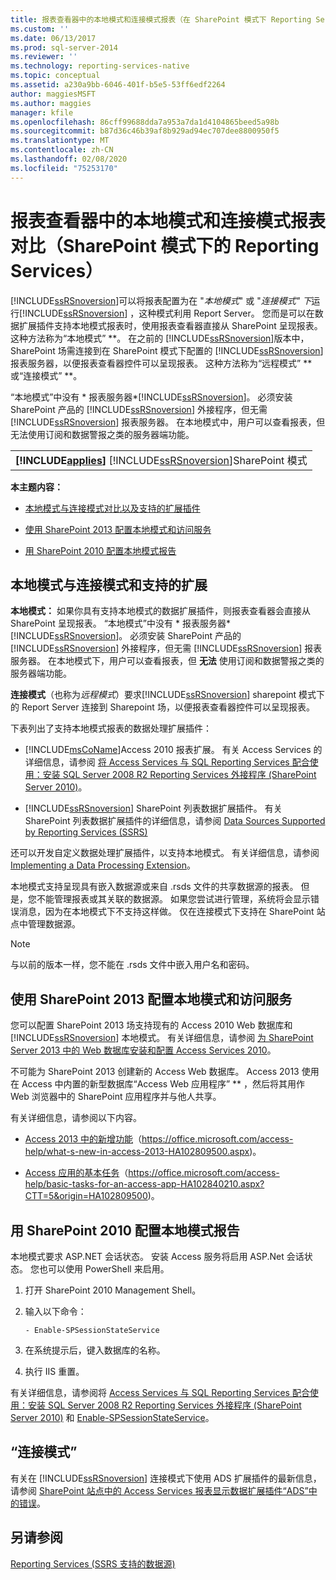 ```yaml
---
title: 报表查看器中的本地模式和连接模式报表（在 SharePoint 模式下 Reporting Services） |Microsoft Docs
ms.custom: ''
ms.date: 06/13/2017
ms.prod: sql-server-2014
ms.reviewer: ''
ms.technology: reporting-services-native
ms.topic: conceptual
ms.assetid: a230a9bb-6046-401f-b5e5-53ff6edf2264
author: maggiesMSFT
ms.author: maggies
manager: kfile
ms.openlocfilehash: 86cff99688dda7a953a7da1d4104865beed5a98b
ms.sourcegitcommit: b87d36c46b39af8b929ad94ec707dee8800950f5
ms.translationtype: MT
ms.contentlocale: zh-CN
ms.lasthandoff: 02/08/2020
ms.locfileid: "75253170"
---
```

# <a name="local-mode-vs-connected-mode-reports-in-the-report-viewer-reporting-services-in-sharepoint-mode"></a>报表查看器中的本地模式和连接模式报表对比（SharePoint 模式下的 Reporting Services）
  [!INCLUDE[ssRSnoversion](../includes/ssrsnoversion-md.md)]可以将报表配置为在 "*本地模式*" 或 "*连接模式" 下*运行[!INCLUDE[ssRSnoversion](../includes/ssrsnoversion-md.md)] ，这种模式利用 Report Server。 您而是可以在数据扩展插件支持本地模式报表时，使用报表查看器直接从 SharePoint 呈现报表。 这种方法称为“本地模式” **。 在之前的 [!INCLUDE[ssRSnoversion](../includes/ssrsnoversion-md.md)]版本中，SharePoint 场需连接到在 SharePoint 模式下配置的 [!INCLUDE[ssRSnoversion](../includes/ssrsnoversion-md.md)] 报表服务器，以便报表查看器控件可以呈现报表。 这种方法称为“远程模式” ** 或“连接模式” **。  
  
 “本地模式”中没有 * 报表服务器*[!INCLUDE[ssRSnoversion](../includes/ssrsnoversion-md.md)]。 必须安装 SharePoint 产品的 [!INCLUDE[ssRSnoversion](../includes/ssrsnoversion-md.md)] 外接程序，但无需 [!INCLUDE[ssRSnoversion](../includes/ssrsnoversion-md.md)] 报表服务器。 在本地模式中，用户可以查看报表，但无法使用订阅和数据警报之类的服务器端功能。  
  
||  
|-|  
|**[!INCLUDE[applies](../includes/applies-md.md)]**  [!INCLUDE[ssRSnoversion](../includes/ssrsnoversion-md.md)]SharePoint 模式|  
  
 **本主题内容：**  
  
-   [本地模式与连接模式对比以及支持的扩展插件](#bkmk_local_vs_connected)  
  
-   [使用 SharePoint 2013 配置本地模式和访问服务](#bkmk_local_mode_sharepoint2013)  
  
-   [用 SharePoint 2010 配置本地模式报告](#bkmk_local_mode_sharepoint2010)  
  
##  <a name="bkmk_local_vs_connected"></a>本地模式与连接模式和支持的扩展  
 **本地模式：** 如果你具有支持本地模式的数据扩展插件，则报表查看器会直接从 SharePoint 呈现报表。 “本地模式”中没有 * 报表服务器*[!INCLUDE[ssRSnoversion](../includes/ssrsnoversion-md.md)]。 必须安装 SharePoint 产品的 [!INCLUDE[ssRSnoversion](../includes/ssrsnoversion-md.md)] 外接程序，但无需 [!INCLUDE[ssRSnoversion](../includes/ssrsnoversion-md.md)] 报表服务器。 在本地模式下，用户可以查看报表，但 **无法** 使用订阅和数据警报之类的服务器端功能。  
  
 **连接模式**（也称为*远程模式*）要求[!INCLUDE[ssRSnoversion](../includes/ssrsnoversion-md.md)] sharepoint 模式下的 Report Server 连接到 Sharepoint 场，以便报表查看器控件可以呈现报表。  
  
 下表列出了支持本地模式报表的数据处理扩展插件：  
  
-   [!INCLUDE[msCoName](../includes/msconame-md.md)]Access 2010 报表扩展。 有关 Access Services 的详细信息，请参阅 [将 Access Services 与 SQL Reporting Services 配合使用：安装 SQL Server 2008 R2 Reporting Services 外接程序 (SharePoint Server 2010)](https://go.microsoft.com/fwlink/?LinkId=192686)。  
  
-   
  [!INCLUDE[ssRSnoversion](../includes/ssrsnoversion-md.md)] SharePoint 列表数据扩展插件。 有关 SharePoint 列表数据扩展插件的详细信息，请参阅 [Data Sources Supported by Reporting Services &#40;SSRS&#41;](create-deploy-and-manage-mobile-and-paginated-reports.md)  
  
 还可以开发自定义数据处理扩展插件，以支持本地模式。 有关详细信息，请参阅 [Implementing a Data Processing Extension](extensions/data-processing/implementing-a-data-processing-extension.md)。  
  
 本地模式支持呈现具有嵌入数据源或来自 .rsds 文件的共享数据源的报表。 但是，您不能管理报表或其关联的数据源。 如果您尝试进行管理，系统将会显示错误消息，因为在本地模式下不支持这样做。 仅在连接模式下支持在 SharePoint 站点中管理数据源。  
  
> [!NOTE]  
>  与以前的版本一样，您不能在 .rsds 文件中嵌入用户名和密码。  
  
##  <a name="bkmk_local_mode_sharepoint2013"></a>使用 SharePoint 2013 配置本地模式和访问服务  
 您可以配置 SharePoint 2013 场支持现有的 Access 2010 Web 数据库和 [!INCLUDE[ssRSnoversion](../includes/ssrsnoversion-md.md)] 本地模式。 有关详细信息，请参阅 [为 SharePoint Server 2013 中的 Web 数据库安装和配置 Access Services 2010](https://technet.microsoft.com/library/ee748653\(office.15\).aspx)。  
  
 不可能为 SharePoint 2013 创建新的 Access Web 数据库。 Access 2013 使用在 Access 中内置的新型数据库“Access Web 应用程序” ** ，然后将其用作 Web 浏览器中的 SharePoint 应用程序并与他人共享。  
  
 有关详细信息，请参阅以下内容。  
  
-   [Access 2013 中的新增功能](https://office.microsoft.com/access-help/what-s-new-in-access-2013-HA102809500.aspx)（https://office.microsoft.com/access-help/what-s-new-in-access-2013-HA102809500.aspx)。  
  
-   [Access 应用的基本任务](https://office.microsoft.com/access-help/basic-tasks-for-an-access-app-HA102840210.aspx?CTT=5&origin=HA102809500)（https://office.microsoft.com/access-help/basic-tasks-for-an-access-app-HA102840210.aspx?CTT=5&origin=HA102809500)。  
  
##  <a name="bkmk_local_mode_sharepoint2010"></a>用 SharePoint 2010 配置本地模式报告  
 本地模式要求 ASP.NET 会话状态。 安装 Access 服务将启用 ASP.Net 会话状态。 您也可以使用 PowerShell 来启用。  
  
1.  打开 SharePoint 2010 Management Shell。  
  
2.  输入以下命令：  
  
    ```  
    - Enable-SPSessionStateService  
    ```  
  
3.  在系统提示后，键入数据库的名称。  
  
4.  执行 IIS 重置。  
  
 有关详细信息，请参阅将 [Access Services 与 SQL Reporting Services 配合使用：安装 SQL Server 2008 R2 Reporting Services 外接程序 (SharePoint Server 2010)](https://go.microsoft.com/fwlink/?LinkId=192686) 和 [Enable-SPSessionStateService](https://technet.microsoft.com/library/ff607857\(v=office.15\).aspx)。  
  
## <a name="connected-mode"></a>“连接模式”  
 有关在 [!INCLUDE[ssRSnoversion](../includes/ssrsnoversion-md.md)] 连接模式下使用 ADS 扩展插件的最新信息，请参阅 [SharePoint 站点中的 Access Services 报表显示数据扩展插件“ADS”中的错误](https://social.technet.microsoft.com/wiki/contents/articles/25298.access-services-report-in-sharepoint-site-shows-error-in-data-extension-ads.aspx)。  
  
## <a name="see-also"></a>另请参阅  
 [Reporting Services &#40;SSRS 支持的数据源&#41;](create-deploy-and-manage-mobile-and-paginated-reports.md)  
  
